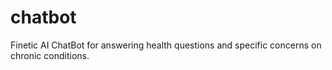# chatbot
Finetic AI ChatBot for answering health questions and specific concerns on chronic conditions.
